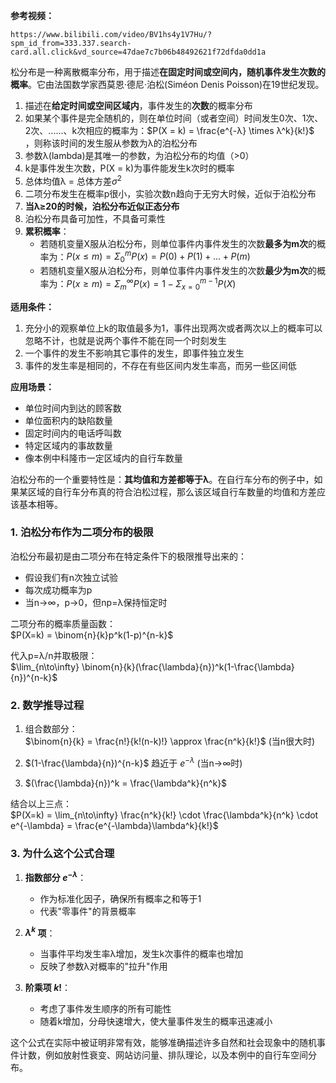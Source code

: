 
**参考视频：**

```
https://www.bilibili.com/video/BV1hs4y1V7Hu/?spm_id_from=333.337.search-card.all.click&vd_source=47dae7c7b06b48492621f72dfda0dd1a
```

松分布是一种离散概率分布，用于描述**在固定时间或空间内，随机事件发生次数的概率**。它由法国数学家西莫恩·德尼·泊松(Siméon Denis Poisson)在19世纪发现。

1. 描述在**给定时间或空间区域内**，事件发生的**次数**的概率分布
2. 如果某个事件是完全随机的，则在单位时间（或者空间）时间发生0次、1次、2次、......、k次相应的概率为：$P(X = k) = \frac{e^{-λ} \times λ^k}{k!}$  ，则称该时间的发生服从参数为λ的泊松分布
3. 参数λ(lambda)是其唯一的参数，为泊松分布的均值（>0）
4. k是事件发生次数，P(X = k)为事件能发生k次时的概率
5. 总体均值λ = 总体方差$\sigma^2$
6. 二项分布发生在概率p很小，实验次数n趋向于无穷大时候，近似于泊松分布
7. **当λ≥20的时候，泊松分布近似正态分布**
8. 泊松分布具备可加性，不具备可乘性
9. **累积概率**：
	- 若随机变量X服从泊松分布，则单位事件内事件发生的次数**最多为m次**的概率为：$P(x \leq m) = \Sigma_0^mP(x) = P(0) + P(1) + ... + P(m)$
	- 若随机变量X服从泊松分布，则单位事件内事件发生的次数**最少为m次**的概率为：$P(x \geq m) = \Sigma_m^\infty P(x) = 1 - \Sigma_{x = 0}^{m - 1}P(X)$

**适用条件：**

1. 充分小的观察单位上k的取值最多为1，事件出现两次或者两次以上的概率可以忽略不计，也就是说两个事件不能在同一个时刻发生
2. 一个事件的发生不影响其它事件的发生，即事件独立发生
3. 事件的发生率是相同的，不存在有些区间内发生率高，而另一些区间低

**应用场景：**

- 单位时间内到达的顾客数
- 单位面积内的缺陷数量
- 固定时间内的电话呼叫数
- 特定区域内的事故数量
- 像本例中科隆市一定区域内的自行车数量

泊松分布的一个重要特性是：**其均值和方差都等于λ**。在自行车分布的例子中，如果某区域的自行车分布真的符合泊松过程，那么该区域自行车数量的均值和方差应该基本相等。


### 1. 泊松分布作为二项分布的极限

泊松分布最初是由二项分布在特定条件下的极限推导出来的：

- 假设我们有n次独立试验
- 每次成功概率为p
- 当n→∞，p→0，但np=λ保持恒定时

二项分布的概率质量函数：  
$P(X=k) = \binom{n}{k}p^k(1-p)^{n-k}$

代入p=λ/n并取极限：  
$\lim_{n\to\infty} \binom{n}{k}(\frac{\lambda}{n})^k(1-\frac{\lambda}{n})^{n-k}$

### 2. 数学推导过程

1. 组合数部分：  
    $\binom{n}{k} = \frac{n!}{k!(n-k)!} \approx \frac{n^k}{k!}$ (当n很大时)
    
2. $(1-\frac{\lambda}{n})^{n-k}$ 趋近于 $e^{-\lambda}$ (当n→∞时)
    
3. $(\frac{\lambda}{n})^k = \frac{\lambda^k}{n^k}$
    

结合以上三点：  
$P(X=k) = \lim_{n\to\infty} \frac{n^k}{k!} \cdot \frac{\lambda^k}{n^k} \cdot e^{-\lambda} = \frac{e^{-\lambda}\lambda^k}{k!}$

### 3. 为什么这个公式合理

1. **指数部分 $e^{-\lambda}$**：
    
    - 作为标准化因子，确保所有概率之和等于1
    - 代表"零事件"的背景概率
    
2. **$\lambda^k$ 项**：
    
    - 当事件平均发生率λ增加，发生k次事件的概率也增加
    - 反映了参数λ对概率的"拉升"作用
    
3. **阶乘项 $k!$**：
    
    - 考虑了事件发生顺序的所有可能性
    - 随着k增加，分母快速增大，使大量事件发生的概率迅速减小

这个公式在实际中被证明非常有效，能够准确描述许多自然和社会现象中的随机事件计数，例如放射性衰变、网站访问量、排队理论，以及本例中的自行车空间分布。

